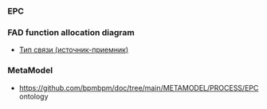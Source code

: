 ### EPC

### FAD function allocation diagram
- [Тип связи (источник-приемник)](https://eor.dgu.ru/lectures_f/%D0%BB%D0%B0%D0%B1%D0%BE%D1%80%D0%B0%D1%82%20%D1%80%D0%B0%D0%B1%20%20%D0%9C%D0%BE%D0%B4%D0%B5%D0%BB%D0%B8%D1%80%D0%BE%D0%B2%D0%B0%D0%BD%D0%B8%D0%B5%20%D0%B1%D0%B8%D0%B7%D0%BD%D0%B5%D1%81-%20%D0%BF%D1%80%D0%BE%D1%86%D0%B5%D1%81%D1%81%D0%BE%D0%B2/%D0%BB%D0%B0%D0%B1%20%D1%80%D0%B0%D0%B1%203.htm)

### MetaModel
- https://github.com/bpmbpm/doc/tree/main/METAMODEL/PROCESS/EPC ontology
